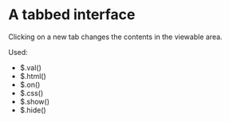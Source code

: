 # A tabbed interface
Clicking on a new tab changes the contents in the viewable area.

Used:
- $.val()
- $.html()
- $.on()
- $.css()
- $.show()
- $.hide()
